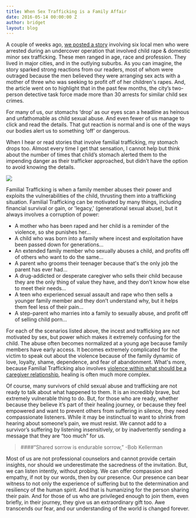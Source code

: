 ```yaml
---
title: When Sex Trafficking is a Family Affair
date: 2016-05-14 00:00:00 Z
author: bridget
layout: blog
---
```


A couple of weeks ago, [we posted a story](http://komonews.com/news/local/wsp-arrests-6-in-child-exploitation-operation-in-snohomish-county?platform=hootsuite) involving six local men who were arrested during an undercover operation that involved child rape & domestic minor sex trafficking.  These men ranged in age, race and profession. They lived in major cities, and in the outlying suburbs. As you can imagine, the story sparked strong reactions from our readers, most of whom were outraged because the men believed they were arranging sex acts with a mother of three who was seeking to profit off of her children's rapes. And, the article went on to highlight that in the past few months, the city’s two-person detective task force made more than 30 arrests for similar child sex crimes.

For many of us, our stomachs ‘drop’ as our eyes scan a headline as heinous and unfathomable as child sexual abuse. And even fewer of us manage to click and read the details. That gut reaction is normal and is one of the ways our bodies alert us to something ‘off’ or dangerous.

When I hear or read stories that involve familial trafficking, my stomach drops too. Almost every time I get that sensation, I cannot help but think about the number of times that child’s stomach alerted them to the impending danger as their trafficker approached, but didn’t have the option to avoid knowing the details.

![](http://iwantrest.com/uploads/Stocksy_txpc70e2bfc6Ty000_Small_986319.jpg)

Familial Trafficking is when a family member abuses their power and exploits the vulnerabilities of the child, thrusting them into a trafficking situation. Familial Trafficking can be motivated by many things, including financial survival or gain, or 'legacy,' (generational sexual abuse), but it always involves a corruption of power:

* A mother who has been raped and her child is a reminder of the violence, so she punishes her…
* A child who was born into a family where incest and exploitation have been passed down for generations…
* An extended family member who sexually abuses a child, and profits off of others who want to do the same…
* A parent who grooms their teenager because that's the only job the parent has ever had...
* A drug-addicted or desperate caregiver who sells their child because they are the only thing of value they have, and they don’t know how else to meet their needs…
* A teen who experienced sexual assault and rape who then sells a younger family member and they don’t understand why, but it helps them feel less of their pain…
* A step-parent who marries into a family to sexually abuse, and profit off of selling child porn…

For each of the scenarios listed above, the incest and trafficking are not motivated by sex, but power which makes it extremely confusing for the child. The abuse often becomes normalized at a young age because family members have early access. It becomes extremely complicated for the victim to speak out about the violence because of the family dynamic of love, loyalty, shame, dependence, and fear of abandonment. What's more, because Familial Trafficking also involves [violence within what should be a caregiver relationship](https://iwantrest.com/blog/when-trauma-exists-in-the-caregiver-child-relationship), healing is often much more complex.

Of course, many survivors of child sexual abuse and trafficking are not ready to talk about what happened to them. It is an incredibly brave, but extremely vulnerable thing to do. But, for those who are ready, whether because they believe it’s part of their healing journey, or because they feel empowered and want to prevent others from suffering in silence, they need compassionate listeners. While it may be instinctual to want to shrink from hearing about someone’s pain, we must resist. We cannot add to a survivor’s suffering by listening insensitively, or by inadvertently sending a message that they are “too much” for us.

> ####“Shared sorrow is endurable sorrow,”
                                          -Bob Kellerman

Most of us are not professional counselors and cannot provide certain insights, nor should we underestimate the sacredness of the invitation. But, we can listen intently, without probing. We can offer compassion and empathy, if not by our words, then by our presence. Our presence can bear witness to not only the experience of suffering but to the determination and resiliency of the human spirit. And that is humanizing for the person sharing their pain.  And for those of us who are privileged enough to join them, even briefly, in their journey, they give us an extraordinary gift too.  Awe transcends our fear, and our understanding of the world is changed forever.